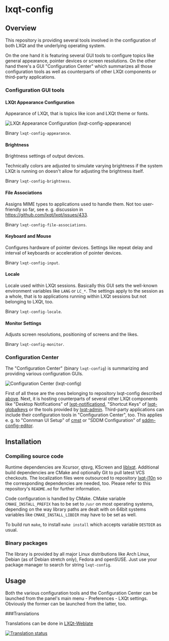 # lxqt-config

## Overview

This repository is providing several tools involved in the configuration of both
LXQt and the underlying operating system.

On the one hand it is featuring several GUI tools to configure topics like
general appearance, pointer devices or screen resolutions. On the other hand
there's a GUI "Configuration Center" which summarizes all those configuration
tools as well as counterparts of other LXQt components or third-party
applications.

### Configuration GUI tools

#### LXQt Appearance Configuration

Appearance of LXQt, that is topics like icon and LXQt theme or fonts.

![LXQt Appearance Configuration (lxqt-config-appearance)](lxqt-config-appearance.png)

Binary `lxqt-config-appearance`.

#### Brightness

Brightness settings of output devices.

Technically colors are adjusted to simulate varying brightness if the system
LXQt is running on doesn't allow for adjusting the brightness itself.

Binary `lxqt-config-brightness`.

#### File Associations

Assigns MIME types to applications used to handle them. Not too user-friendly so
far, see e. g. discussion in https://github.com/lxqt/lxqt/issues/433.

Binary `lxqt-config-file-associations`.

#### Keyboard and Mouse

Configures hardware of pointer devices. Settings like repeat delay and interval
of keyboards or acceleration of pointer devices.

Binary `lxqt-config-input`.

#### Locale

Locale used within LXQt sessions. Basically this GUI sets the well-known
environment variables like `LANG` or `LC_*`. The settings apply to the session
as a whole, that is to applications running within LXQt sessions but not
belonging to LXQt, too.

Binary `lxqt-config-locale`.

#### Monitor Settings

Adjusts screen resolutions, positioning of screens and the likes.

Binary `lxqt-config-monitor`.

### Configuration Center

The "Configuration Center" (binary `lxqt-config`) is summarizing and providing
various configuration GUIs.

![Configuration Center (lxqt-config)](lxqt-config.png)

First of all these are the ones belonging to repository lxqt-config described
[above](https://github.com/lxqt/lxqt-config#configuration-gui-tools). Next, it
is hosting counterparts of several other LXQt components like "Desktop
Notifications" of [lxqt-notificationd](https://github.com/lxqt/lxqt-notificationd),
"Shortcut Keys" of [lxqt-globalkeys](https://github.com/lxqt/lxqt-globalkeys)
or the tools provided by [lxqt-admin](https://github.com/lxqt/lxqt-admin).
Third-party applications can include their configuration tools in
"Configuration Center", too. This applies e. g. to "Connman UI Setup" of
[cmst](https://github.com/andrew-bibb/cmst) or "SDDM Configuration" of
[sddm-config-editor](https://github.com/hagabaka/sddm-config-editor).

## Installation

### Compiling source code

Runtime dependencies are Xcursor, qtsvg, KScreen and
[liblxqt](https://github.com/lxqt/liblxqt).  Additional build dependencies are
CMake and optionally Git to pull latest VCS checkouts. The localization files
were outsourced to repository [lxqt-l10n](https://github.com/lxqt/lxqt-l10n) so
the corresponding dependencies are needed, too. Please refer to this repository's
`README.md` for further information.

Code configuration is handled by CMake. CMake variable `CMAKE_INSTALL_PREFIX`
has to be set to `/usr` on most operating systems, depending on the way library
paths are dealt with on 64bit systems variables like `CMAKE_INSTALL_LIBDIR` may
have to be set as well.

To build run `make`, to install `make install` which accepts variable `DESTDIR`
as usual.

### Binary packages

The library is provided by all major Linux distributions like Arch Linux, Debian
(as of Debian stretch only), Fedora and openSUSE. Just use your package manager
to search for string `lxqt-config`.

## Usage

Both the various configuration tools and the Configuration Center can be launched
from the panel's main menu - Preferences - LXQt settings. Obviously the former
can be launched from the latter, too.



###Translations

Translations can be done in [LXQt-Weblate](https://translate.lxqt-project.org/projects/lxqt-configuration/lxqt-config/)

<a href="https://translate.lxqt-project.org/projects/lxqt-configuration/lxqt-config/">
<img src="https://translate.lxqt-project.org/widgets/lxqt-configuration/-/lxqt-config/multi-auto.svg" alt="Translation status" />
</a>

